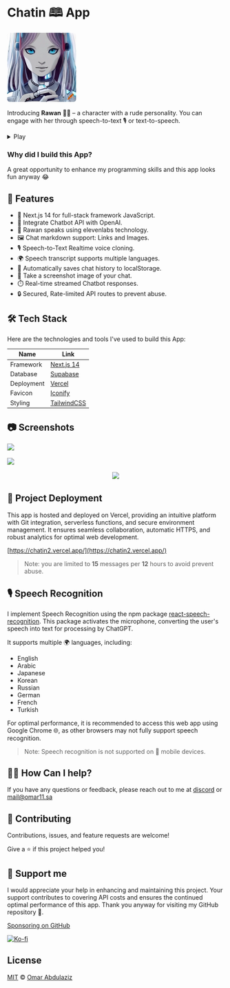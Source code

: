 # Chatin 🕮 App

<img src="public/icon-192x192.png" width="160px" style="border-radius: 6px" alt="">

Introducing **Rawan** 🤦🏻 – a character with a rude personality. You can engage with her through speech-to-text 🎙️ or text-to-speech.

<details> <summary> Play </summary>
<i>

> Don't forget to unmute the player!

</i>

[identify](https://github.com/omarx11/chatin-v2/assets/87499333/9206232f-9840-458c-93e6-036b5244c0dc)

</details>

### Why did I build this App?

A great opportunity to enhance my programming skills and this app looks fun anyway 😂

## 🌌 Features

- 🚀 Next.js 14 for full-stack framework JavaScript.
- 🤖 Integrate Chatbot API with OpenAI.
- 👄 Rawan speaks using elevenlabs technology.
- 🖼️ Chat markdown support: Links and Images.
- 🎙️ Speech-to-Text Realtime voice cloning.
- 🌍 Speech transcript supports multiple languages.
- 💾 Automatically saves chat history to localStorage.
- 📸 Take a screenshot image of your chat.
- ⏱️ Real-time streamed Chatbot responses.
- 🔒 Secured, Rate-limited API routes to prevent abuse.

## 🛠️ Tech Stack

Here are the technologies and tools I've used to build this App:

| Name       | Link                                         |
| ---------- | -------------------------------------------- |
| Framework  | [Next.js 14](https://nextjs.org/)            |
| Database   | [Supabase](https://supabase.com/)            |
| Deployment | [Vercel](https://vercel.com)                 |
| Favicon    | [Iconify](https://icon-sets.iconify.design/) |
| Styling    | [TailwindCSS](https://tailwindcss.com)       |

## 📷 Screenshots

![](public/static/images/github/Screenshot-1.png)

![](public/static/images/github/Screenshot-2.png)

<div align="center">

![](public/static/images/github/chatin-gif.gif)

</div>

## 📡 Project Deployment

This app is hosted and deployed on Vercel, providing an intuitive platform with Git integration, serverless functions, and secure environment management. It ensures seamless collaboration, automatic HTTPS, and robust analytics for optimal web development.

[https://chatin2.vercel.app/](https://chatin2.vercel.app/)

> Note: you are limited to **15** messages per **12** hours to avoid prevent abuse.

## 🎙️ Speech Recognition

I implement Speech Recognition using the npm package [react-speech-recognition](https://www.npmjs.com/package/react-speech-recognition). This package activates the microphone, converting the user's speech into text for processing by ChatGPT.

It supports multiple 🌍 languages, including:

- English
- Arabic
- Japanese
- Korean
- Russian
- German
- French
- Turkish

For optimal performance, it is recommended to access this web app using Google Chrome 🌐, as other browsers may not fully support speech recognition.

> Note: Speech recognition is not supported on 📱 mobile devices.

## 💁🏻 How Can I help?

If you have any questions or feedback, please reach out to me at [discord](https://discordredirect.discordsafe.com/users/582305812903493663) or [mail@omar11.sa](mailto:mail@omar11.sa)

## 🤝 Contributing

Contributions, issues, and feature requests are welcome!

Give a ⭐️ if this project helped you!

## 🤍 Support me

I would appreciate your help in enhancing and maintaining this project. Your support contributes to covering API costs and ensures the continued optimal performance of this app. Thank you anyway for visiting my GitHub repository 💖.

[Sponsoring on GitHub](https://github.com/sponsors/omarx11)

<a href="https://ko-fi.com/omar11"><img src="https://ko-fi.com/img/githubbutton_sm.svg" alt="Ko-fi"></a>

## License

[MIT](https://github.com/omarx11/omar11.sa/blob/main/LICENSE) © [Omar Abdulaziz](https://omar11.sa/)
